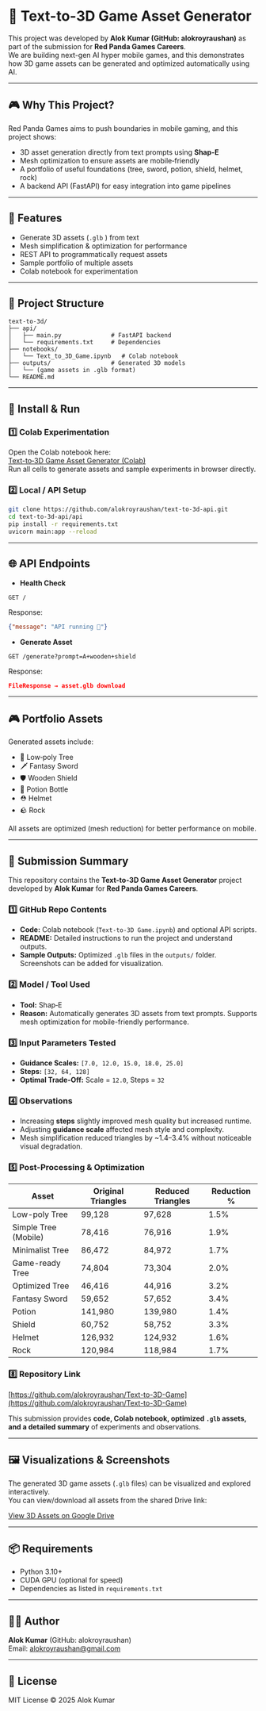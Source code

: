 # 🌳 Text-to-3D Game Asset Generator

This project was developed by **Alok Kumar (GitHub: alokroyraushan)** as part of the submission for **Red Panda Games Careers**.  
We are building next-gen AI hyper mobile games, and this demonstrates how 3D game assets can be generated and optimized automatically using AI.

---

## 🎮 Why This Project?
Red Panda Games aims to push boundaries in mobile gaming, and this project shows:
- 3D asset generation directly from text prompts using **Shap‑E**  
- Mesh optimization to ensure assets are mobile‑friendly  
- A portfolio of useful foundations (tree, sword, potion, shield, helmet, rock)  
- A backend API (FastAPI) for easy integration into game pipelines  

---

## 🚀 Features
- Generate 3D assets (`.glb` ) from text  
- Mesh simplification & optimization for performance  
- REST API to programmatically request assets  
- Sample portfolio of multiple assets  
- Colab notebook for experimentation  

---

## 📂 Project Structure
```
text-to-3d/
├── api/
│   ├── main.py              # FastAPI backend
│   └── requirements.txt     # Dependencies
├── notebooks/
│   └── Text_to_3D_Game.ipynb   # Colab notebook
├── outputs/                 # Generated 3D models
│   └── (game assets in .glb format)
└── README.md
```

---

## 🔧 Install & Run

### 1️⃣ Colab Experimentation
Open the Colab notebook here:  
[Text-to‑3D Game Asset Generator (Colab)](https://colab.research.google.com/drive/1Jil1QA8wtY4s4abOwS7X3lOM7YRQMRQb?usp=sharing)  
Run all cells to generate assets and sample experiments in browser directly.

### 2️⃣ Local / API Setup
```bash
git clone https://github.com/alokroyraushan/text-to-3d-api.git
cd text-to-3d-api/api
pip install -r requirements.txt
uvicorn main:app --reload
```

---

## 🌐 API Endpoints

- **Health Check**  
```http
GET /
```
Response:
```json
{"message": "API running 🚀"}
```

- **Generate Asset**  
```http
GET /generate?prompt=A+wooden+shield
```
Response:
```json
FileResponse → asset.glb download
```

---

## 🎮 Portfolio Assets
Generated assets include:
- 🌳 Low‑poly Tree  
- 🗡️ Fantasy Sword  
- 🛡️ Wooden Shield  
- 🧪 Potion Bottle  
- ⛑️ Helmet  
- 🪨 Rock  

All assets are optimized (mesh reduction) for better performance on mobile.

---

## 📢 Submission Summary

This repository contains the **Text-to-3D Game Asset Generator** project developed by **Alok Kumar** for **Red Panda Games Careers**.

### 1️⃣ GitHub Repo Contents
- **Code:** Colab notebook (`Text-to-3D Game.ipynb`) and optional API scripts.  
- **README:** Detailed instructions to run the project and understand outputs.  
- **Sample Outputs:** Optimized `.glb` files in the `outputs/` folder. Screenshots can be added for visualization.

### 2️⃣ Model / Tool Used
- **Tool:** Shap‑E  
- **Reason:** Automatically generates 3D assets from text prompts. Supports mesh optimization for mobile-friendly performance.

### 3️⃣ Input Parameters Tested
- **Guidance Scales:** `[7.0, 12.0, 15.0, 18.0, 25.0]`  
- **Steps:** `[32, 64, 128]`  
- **Optimal Trade-Off:** Scale = `12.0`, Steps = `32`

### 4️⃣ Observations
- Increasing **steps** slightly improved mesh quality but increased runtime.  
- Adjusting **guidance scale** affected mesh style and complexity.  
- Mesh simplification reduced triangles by ~1.4–3.4% without noticeable visual degradation.  

### 5️⃣ Post-Processing & Optimization
| Asset | Original Triangles | Reduced Triangles | Reduction % |
|-------|------------------|-----------------|-------------|
| Low-poly Tree | 99,128 | 97,628 | 1.5% |
| Simple Tree (Mobile) | 78,416 | 76,916 | 1.9% |
| Minimalist Tree | 86,472 | 84,972 | 1.7% |
| Game-ready Tree | 74,804 | 73,304 | 2.0% |
| Optimized Tree | 46,416 | 44,916 | 3.2% |
| Fantasy Sword | 59,652 | 57,652 | 3.4% |
| Potion | 141,980 | 139,980 | 1.4% |
| Shield | 60,752 | 58,752 | 3.3% |
| Helmet | 126,932 | 124,932 | 1.6% |
| Rock | 120,984 | 118,984 | 1.7% |



### 8️⃣ Repository Link
[https://github.com/alokroyraushan/Text-to-3D-Game](https://github.com/alokroyraushan/Text-to-3D-Game)  

This submission provides **code, Colab notebook, optimized `.glb` assets, and a detailed summary** of experiments and observations.

---

## 🖼️ Visualizations & Screenshots

The generated 3D game assets (`.glb` files) can be visualized and explored interactively.  
You can view/download all assets from the shared Drive link:

[View 3D Assets on Google Drive](https://drive.google.com/file/d/1N59QL3d8bIlgqCy-rBfUnN40SKQdFyvX/view?usp=sharing)

---

## 📦 Requirements
- Python 3.10+  
- CUDA GPU (optional for speed)  
- Dependencies as listed in `requirements.txt`

---

## 👨‍💻 Author
**Alok Kumar** (GitHub: alokroyraushan)  
Email: alokroyraushan@gmail.com  

---

## 📝 License
MIT License © 2025 Alok Kumar
